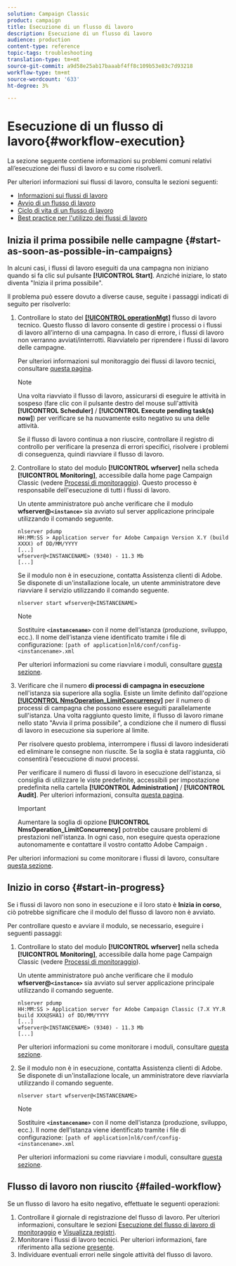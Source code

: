 ```yaml
---
solution: Campaign Classic
product: campaign
title: Esecuzione di un flusso di lavoro
description: Esecuzione di un flusso di lavoro
audience: production
content-type: reference
topic-tags: troubleshooting
translation-type: tm+mt
source-git-commit: a9d58e25ab17baaabf4ff8c109b53e83c7d93218
workflow-type: tm+mt
source-wordcount: '633'
ht-degree: 3%

---
```



# Esecuzione di un flusso di lavoro{#workflow-execution}

La sezione seguente contiene informazioni su problemi comuni relativi all’esecuzione dei flussi di lavoro e su come risolverli.

Per ulteriori informazioni sui flussi di lavoro, consulta le sezioni seguenti:

* [Informazioni sui flussi di lavoro](../../workflow/using/about-workflows.md)
* [Avvio di un flusso di lavoro](../../workflow/using/starting-a-workflow.md)
* [Ciclo di vita di un flusso di lavoro](../../workflow/using/workflow-life-cycle.md)
* [Best practice per l&#39;utilizzo dei flussi di lavoro](../../workflow/using/workflow-best-practices.md)

## Inizia il prima possibile nelle campagne {#start-as-soon-as-possible-in-campaigns}

In alcuni casi, i flussi di lavoro eseguiti da una campagna non iniziano quando si fa clic sul pulsante **[!UICONTROL Start]**. Anziché iniziare, lo stato diventa &quot;Inizia il prima possibile&quot;.

Il problema può essere dovuto a diverse cause, seguite i passaggi indicati di seguito per risolverlo:

1. Controllare lo stato del [**[!UICONTROL operationMgt]**](../../workflow/using/about-technical-workflows.md) flusso di lavoro tecnico. Questo flusso di lavoro consente di gestire i processi o i flussi di lavoro all’interno di una campagna. In caso di errore, i flussi di lavoro non verranno avviati/interrotti. Riavviatelo per riprendere i flussi di lavoro delle campagne.

   Per ulteriori informazioni sul monitoraggio dei flussi di lavoro tecnici, consultare [questa pagina](../../workflow/using/monitoring-technical-workflows.md).

   >[!NOTE]
   >
   >Una volta riavviato il flusso di lavoro, assicurarsi di eseguire le attività in sospeso (fare clic con il pulsante destro del mouse sull&#39;attività **[!UICONTROL Scheduler]** / **[!UICONTROL Execute pending task(s) now]**) per verificare se ha nuovamente esito negativo su una delle attività.

   Se il flusso di lavoro continua a non riuscire, controllare il registro di controllo per verificare la presenza di errori specifici, risolvere i problemi di conseguenza, quindi riavviare il flusso di lavoro.

1. Controllare lo stato del modulo **[!UICONTROL wfserver]** nella scheda **[!UICONTROL Monitoring]**, accessibile dalla home page Campaign Classic (vedere [Processi di monitoraggio](../../production/using/monitoring-processes.md)). Questo processo è responsabile dell&#39;esecuzione di tutti i flussi di lavoro.

   Un utente amministratore può anche verificare che il modulo **wfserver@`<instance>`** sia avviato sul server applicazione principale utilizzando il comando seguente.

   ```
   nlserver pdump
   HH:MM:SS > Application server for Adobe Campaign Version X.Y (build XXXX) of DD/MM/YYYY
   [...]
   wfserver@<INSTANCENAME> (9340) - 11.3 Mb
   [...]
   ```

   Se il modulo non è in esecuzione, contatta  Assistenza clienti di Adobe. Se disponete di un&#39;installazione locale, un utente amministratore deve riavviare il servizio utilizzando il comando seguente.

   ```
   nlserver start wfserver@<INSTANCENAME>
   ```

   >[!NOTE]
   >
   >Sostituire **`<instancename>`** con il nome dell&#39;istanza (produzione, sviluppo, ecc.). Il nome dell’istanza viene identificato tramite i file di configurazione:
   >`[path of application]nl6/conf/config-<instancename>.xml`

   Per ulteriori informazioni su come riavviare i moduli, consultare [questa sezione](../../production/using/usual-commands.md#module-launch-commands).

1. Verificare che il numero **di processi di campagna in esecuzione** nell&#39;istanza sia superiore alla soglia. Esiste un limite definito dall&#39;opzione [**[!UICONTROL NmsOperation_LimitConcurrency]**](../../installation/using/configuring-campaign-options.md#campaign-e-workflow-management) per il numero di processi di campagna che possono essere eseguiti parallelamente sull&#39;istanza. Una volta raggiunto questo limite, il flusso di lavoro rimane nello stato &quot;Avvia il prima possibile&quot;, a condizione che il numero di flussi di lavoro in esecuzione sia superiore al limite.

   Per risolvere questo problema, interrompere i flussi di lavoro indesiderati ed eliminare le consegne non riuscite. Se la soglia è stata raggiunta, ciò consentirà l&#39;esecuzione di nuovi processi.

   Per verificare il numero di flussi di lavoro in esecuzione dell&#39;istanza, si consiglia di utilizzare le viste predefinite, accessibili per impostazione predefinita nella cartella **[!UICONTROL Administration]** / **[!UICONTROL Audit]**. Per ulteriori informazioni, consulta [questa pagina](../../workflow/using/monitoring-workflow-execution.md#filtering-workflows-status).

   >[!IMPORTANT]
   >
   >Aumentare la soglia di opzione **[!UICONTROL NmsOperation_LimitConcurrency]** potrebbe causare problemi di prestazioni nell&#39;istanza. In ogni caso, non eseguire questa operazione autonomamente e contattare il vostro contatto Adobe Campaign .

Per ulteriori informazioni su come monitorare i flussi di lavoro, consultare [questa sezione](../../workflow/using/monitoring-workflow-execution.md).

## Inizio in corso {#start-in-progress}

Se i flussi di lavoro non sono in esecuzione e il loro stato è **Inizia in corso**, ciò potrebbe significare che il modulo del flusso di lavoro non è avviato.

Per controllare questo e avviare il modulo, se necessario, eseguire i seguenti passaggi:

1. Controllare lo stato del modulo **[!UICONTROL wfserver]** nella scheda **[!UICONTROL Monitoring]**, accessibile dalla home page Campaign Classic (vedere [Processi di monitoraggio](../../production/using/monitoring-processes.md)).

   Un utente amministratore può anche verificare che il modulo **wfserver@`<instance>`** sia avviato sul server applicazione principale utilizzando il comando seguente.

   ```
   nlserver pdump
   HH:MM:SS > Application server for Adobe Campaign Classic (7.X YY.R build XXX@SHA1) of DD/MM/YYYY
   [...]
   wfserver@<INSTANCENAME> (9340) - 11.3 Mb
   [...]
   ```

   Per ulteriori informazioni su come monitorare i moduli, consultare [questa sezione](../../production/using/usual-commands.md#monitoring-commands-).

1. Se il modulo non è in esecuzione, contatta  Assistenza clienti di Adobe. Se disponete di un&#39;installazione locale, un amministratore deve riavviarla utilizzando il comando seguente.

   ```
   nlserver start wfserver@<INSTANCENAME>
   ```

   >[!NOTE]
   >
   >Sostituire **`<instancename>`** con il nome dell&#39;istanza (produzione, sviluppo, ecc.). Il nome dell’istanza viene identificato tramite i file di configurazione:
   >`[path of application]nl6/conf/config-<instancename>.xml`

   Per ulteriori informazioni su come riavviare i moduli, consultare [questa sezione](../../production/using/usual-commands.md#module-launch-commands).

## Flusso di lavoro non riuscito {#failed-workflow}

Se un flusso di lavoro ha esito negativo, effettuate le seguenti operazioni:

1. Controllare il giornale di registrazione del flusso di lavoro. Per ulteriori informazioni, consultare le sezioni [Esecuzione del flusso di lavoro di monitoraggio](../../workflow/using/monitoring-workflow-execution.md) e [Visualizza registri](../../workflow/using/monitoring-workflow-execution.md#displaying-logs).
1. Monitorare i flussi di lavoro tecnici. Per ulteriori informazioni, fare riferimento alla sezione [presente](../../workflow/using/monitoring-technical-workflows.md).
1. Individuare eventuali errori nelle singole attività del flusso di lavoro.
